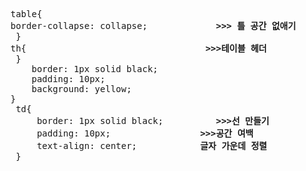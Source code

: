 <PRE>table{
border-collapse: collapse;             <strong>>>> 틀 공간 없애기</strong>
 }
th{                                  <strong>>>>테이블 헤더</strong>
 }  
    border: 1px solid black;
    padding: 10px;
    background: yellow;
}
 td{
     border: 1px solid black;          <strong>>>>선 만들기</strong>
     padding: 10px;                 <strong>>>>공간 여백</strong>
     text-align: center;            <strong>글자 가운데 정렬</strong>
 }</PRE>